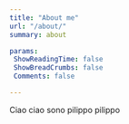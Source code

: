 ```yaml
---
title: "About me"
url: "/about/"
summary: about

params:
 ShowReadingTime: false
 ShowBreadCrumbs: false
 Comments: false

---
```


Ciao ciao sono pilippo pilippo
